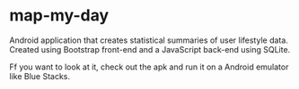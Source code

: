 # map-my-day
Android application that creates statistical summaries of user lifestyle data. Created using Bootstrap front-end and a JavaScript back-end using SQLite.

Ff you want to look at it, check out the apk and run it on a Android emulator like  Blue Stacks.
